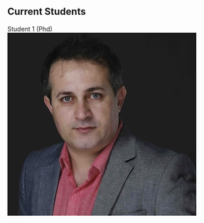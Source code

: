 ## Current Students

Student 1 (Phd) <img src="/assets/img/my_github_pic.jpeg" accept=".png, .jpg, .jpeg" alt="Student1"> 

